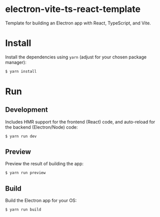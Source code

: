 # electron-vite-ts-react-template
Template for building an Electron app with React, TypeScript, and Vite.

# Install

Install the dependencies using `yarn` (adjust for your chosen package manager):

```sh
$ yarn install
```

# Run

## Development

Includes HMR support for the frontend (React) code, and auto-reload for the backend (Electron/Node) code:

```sh
$ yarn run dev
```

## Preview

Preview the result of building the app:

```sh
$ yarn run preview
```

## Build

Build the Electron app for your OS:

```sh
$ yarn run build
```
